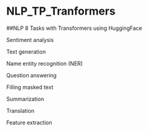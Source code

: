# NLP_TP_Tranformers
##NLP 8 Tasks with Transformers using HuggingFace

Sentiment analysis

Text generation

Name entity recognition (NER)

Question answering

Filling masked text

Summarization

Translation

Feature extraction

